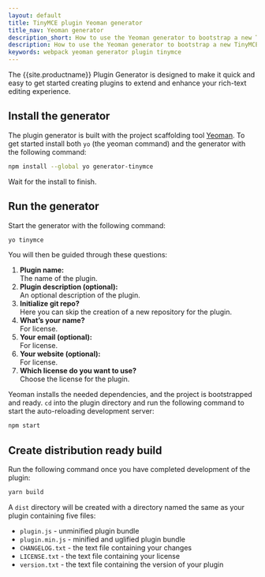 ```yaml
---
layout: default
title: TinyMCE plugin Yeoman generator
title_nav: Yeoman generator
description_short: How to use the Yeoman generator to bootstrap a new TinyMCE plugin
description: How to use the Yeoman generator to bootstrap a new TinyMCE plugin using ES2015/Babel or TypeScript.
keywords: webpack yeoman generator plugin tinymce
---
```


The {{site.productname}} Plugin Generator is designed to make it quick and easy to get started creating plugins to extend and enhance your rich-text editing experience.


## Install the generator
The plugin generator is built with the project scaffolding tool [Yeoman](http://yeoman.io/). To get started install both `yo` (the yeoman command) and the generator with the following command:

```sh
npm install --global yo generator-tinymce
```

Wait for the install to finish.

## Run the generator
Start the generator with the following command:


```sh
yo tinymce
```

You will then be guided through these questions:

1. **Plugin name:**  
The name of the plugin.
2. **Plugin description (optional):**  
An optional description of the plugin.
3. **Initialize git repo?**  
Here you can skip the creation of a new repository for the plugin.
4. **What’s your name?**  
For license.
5. **Your email (optional):**  
For license.
6. **Your website (optional):**  
For license.
7. **Which license do you want to use?**  
Choose the license for the plugin.

Yeoman installs the needed dependencies, and the project is bootstrapped and ready. `cd` into the plugin directory and run the following command to start the auto-reloading development server:

```sh
npm start
```


## Create distribution ready build

Run the following command once you have completed development of the plugin:

```sh
yarn build
```

A `dist` directory will be created with a directory named the same as your plugin containing five files:

* `plugin.js` - unminified plugin bundle
* `plugin.min.js` - minified and uglified plugin bundle
* `CHANGELOG.txt` - the text file containing your changes
* `LICENSE.txt` - the text file containing your license
* `version.txt` - the text file containing the version of your plugin

